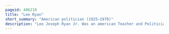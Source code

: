 ```yaml
---
pageid: 406210
title: "Leo Ryan"
short_summary: "American politician (1925–1978)"
description: "Leo Joseph Ryan Jr. Was an american Teacher and Politician. A member of the Democratic Party, he served as the U. S. Representative from California's 11th congressional District from 1973 until his Assassination during the jonestown Massacre in 1978. He had previously served in the California State Assembly representing the 27th District of California."
---
```

